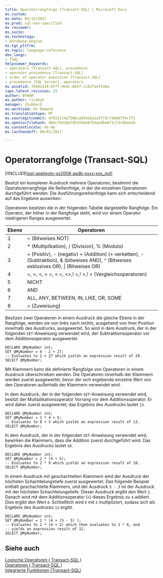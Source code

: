 ```yaml
---
title: Operatorrangfolge (Transact-SQL) | Microsoft Docs
ms.custom: 
ms.date: 03/15/2017
ms.prod: sql-non-specified
ms.reviewer: 
ms.suite: 
ms.technology:
- database-engine
ms.tgt_pltfrm: 
ms.topic: language-reference
dev_langs:
- TSQL
helpviewer_keywords:
- operators [Transact-SQL], precedence
- operator precedence [Transact-SQL]
- order of operator execution [Transact-SQL]
- precedence [SQL Server], operators
ms.assetid: f04d2439-6fff-4e4c-801f-cc62faef510a
caps.latest.revision: 23
author: BYHAM
ms.author: rickbyh
manager: jhubbard
ms.workload: On Demand
ms.translationtype: MT
ms.sourcegitcommit: 876522142756bca05416a1afff3cf10467f4c7f1
ms.openlocfilehash: db0c7bd10a7d53f4de8fb5aedbe6f1cf3c9be42b
ms.contentlocale: de-de
ms.lasthandoff: 09/01/2017

---
```

# <a name="operator-precedence-transact-sql"></a>Operatorrangfolge (Transact-SQL)
[!INCLUDE[tsql-appliesto-ss2008-asdb-xxxx-xxx_md](../../includes/tsql-appliesto-ss2008-asdb-xxxx-xxx-md.md)]

  Besitzt ein komplexer Ausdruck mehrere Operatoren, bestimmt die Operatorenrangfolge die Reihenfolge, in der die einzelnen Operationen durchgeführt werden. Die Ausführungsreihenfolge kann sich entscheidend auf das Ergebnis auswirken.  
  
 Operatoren besitzen die in der folgenden Tabelle dargestellte Rangfolge. Ein Operator, der höher in der Rangfolge steht, wird vor einem Operator niedrigeren Ranges ausgewertet.  
  
|Ebene|Operatoren|  
|-----------|---------------|  
|1|~ (Bitweises NOT)|  
|2|* (Multiplikation), / (Division), % (Modulo)|  
|3|+ (Positiv), - (negativ) + (Addition) (+ verketten), - (Subtraktion), & (bitweises AND), ^ (Bitweises exklusives OR), &#124; (Bitweises OR)|  
|4|=, >, \<, > =, < =, <>,! =,! >,! < (Vergleichsoperatoren)|  
|5|NICHT|  
|6|AND|  
|7|ALL, ANY, BETWEEN, IN, LIKE, OR, SOME|  
|8|= (Zuweisung)|  
  
 Besitzen zwei Operatoren in einem Ausdruck die gleiche Ebene in der Rangfolge, werden sie von links nach rechts, ausgehend von ihrer Position innerhalb des Ausdrucks, ausgewertet. So wird in dem Ausdruck, der in der folgenden `SET`-Anweisung verwendet wird, der Subtraktionsoperator vor dem Additionsoperator ausgewertet.  
  
```  
DECLARE @MyNumber int;  
SET @MyNumber = 4 - 2 + 27;  
-- Evaluates to 2 + 27 which yields an expression result of 29.  
SELECT @MyNumber;  
```  
  
 Mit Klammern kann die definierte Rangfolge von Operatoren in einem Ausdruck überschrieben werden. Die Operatoren innerhalb der Klammern werden zuerst ausgewertet, bevor der sich ergebende einzelne Wert von den Operatoren außerhalb der Klammern verwendet wird.  
  
 In dem Ausdruck, der in der folgenden `SET`-Anweisung verwendet wird, besitzt der Multiplikationsoperator Vorrang vor dem Additionsoperator. Er wird daher zuerst ausgewertet; das Ergebnis des Ausdrucks lautet `13`.  
  
```  
DECLARE @MyNumber int;  
SET @MyNumber = 2 * 4 + 5;  
-- Evaluates to 8 + 5 which yields an expression result of 13.  
SELECT @MyNumber;  
```  
  
 In dem Ausdruck, der in der folgenden `SET`-Anweisung verwendet wird, bewirken die Klammern, dass die Addition zuerst durchgeführt wird. Das Ergebnis des Ausdrucks lautet `18`.  
  
```  
DECLARE @MyNumber int;  
SET @MyNumber = 2 * (4 + 5);  
-- Evaluates to 2 * 9 which yields an expression result of 18.  
SELECT @MyNumber;  
```  
  
 In einem Ausdruck mit geschachtelten Klammern wird der Ausdruck der höchsten Schachtelungstiefe zuerst ausgewertet. Das folgende Beispiel enthält geschachtelte Klammern, und der Ausdruck `5 - 3` ist der Ausdruck mit der höchsten Schachtelungstiefe. Dieser Ausdruck ergibt den Wert `2`. Danach wird mit dem Additionsoperator (`+`) dieses Ergebnis zu `4` addiert. Dies ergibt den Wert `6`. Schließlich wird `6` mit `2` multipliziert, sodass sich als Ergebnis des Ausdrucks `12` ergibt.  
  
```  
DECLARE @MyNumber int;  
SET @MyNumber = 2 * (4 + (5 - 3) );  
-- Evaluates to 2 * (4 + 2) which then evaluates to 2 * 6, and   
-- yields an expression result of 12.  
SELECT @MyNumber;  
```  
  
## <a name="see-also"></a>Siehe auch  
 [Logische Operatoren &#40; Transact-SQL &#41;](../../t-sql/language-elements/logical-operators-transact-sql.md)   
 [Operatoren &#40; Transact-SQL &#41;](../../t-sql/language-elements/operators-transact-sql.md)   
 [Integrierte Funktionen &#40;Transact-SQL&#41;](~/t-sql/functions/functions.md)  
  
  

